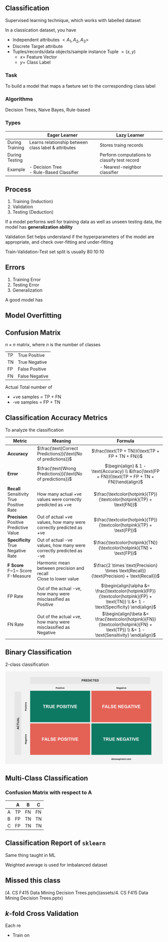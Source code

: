 ## Classification

Supervised learning technique, which works with labelled dataset

In a classication dataset, you have

- Independent attributes $<A_1, A_2, A_3>$
- Discrete Target attribute
- Tuples/records/data objects/sample instance
  Tuple $= (x, y)$
    - $x =$ Feature Vector
    - $y =$ Class Label

### Task

To build a model that maps a faeture set to the corresponding class label

### Algorithms

Decision Trees, Naive Bayes, Rule-based

### Types

|                      | Eager Learner                                        | Lazy Learner                                 |
| -------------------- | ---------------------------------------------------- | -------------------------------------------- |
| During<br />Training | Learns relationship between class label & attributes | Stores traing records                        |
| During<br />Testing  |                                                      | Perform computations to classify test record |
| Example              | - Decision Tree<br />- Rule-Based Classifier         | - Nearest-neighbor classifier                |

## Process

1. Training (Induction)
2. Validation
3. Testing (Deduction)

If a model performs well for training data as well as unseen testing data, the model has **generalization ability**

Validation Set helps understand if the hyperparameters of the model are appropriate, and check over-fitting and under-fitting

Train-Validation-Test set split is usually 80:10:10

## Errors

1. Training Error
2. Testing Error
3. Generalization

A good model has 

## Model Overfitting

## Confusion Matrix

$n \times n$ matrix, where $n$ is the number of classes

|      |                |
| ---- | -------------- |
| TP   | True Positive  |
| TN   | True Negative  |
| FP   | False Positive |
| FN   | False Negative |

Actual Total number of

- +ve samples = TP + FN
- -ve samples = FP + TN

## Classification Accuracy Metrics

To analyze the classification

| Metric                                              | Meaning                                                      |                           Formula                            |
| --------------------------------------------------- | ------------------------------------------------------------ | :----------------------------------------------------------: |
| **Accuracy**                                        | $\frac{\text{Correct Predictions}}{\text{No of predictions}}$ |      $\frac{\text{TP + TN}}{\text{TP + FP + TN + FN}}$       |
| **Error**                                           | $\frac{\text{Wrong Predictions}}{\text{No of predictions}}$  | $\begin{align} & 1 - \text{Accuracy} \\ &\frac{\text{FP + FN}}{\text{TP + FP + TN + FN}}\end{align}$ |
| **Recall**<br />Sensitivity<br />True Positive Rate | How many actual +ve values were correctly predicted as +ve   | $\frac{\textcolor{hotpink}{TP}}{\textcolor{hotpink}{TP} + \text{FN}}$ |
| **Precision**<br />Positive Predictive Value        | Out of actual +ve values, how many were correctly predicted as +ve | $\frac{\textcolor{hotpink}{TP}}{\textcolor{hotpink}{TP} + \text{FP}}$ |
| **Specificity**<br />True Negative Rate             | Out of actual -ve values, how many were correctly predicted as -ve | $\frac{\textcolor{hotpink}{TN}}{\textcolor{hotpink}{TN} + \text{FP}}$ |
| **F Score**<br />F~1~ Score<br />F-Measure          | Harmonic mean between precision and recall<br />Close to lower value | $\frac{2 \times \text{Precision} \times \text{Recall}}{\text{Precision} + \text{Recall}}$ |
| FP Rate                                             | Out of the actual -ve, how many were misclassified as Positive | $\begin{align}\alpha &= \frac{\textcolor{hotpink}{FP}}{\textcolor{hotpink}{FP} + \text{TN}} \\ &= 1 - \text{Specificity} \end{align}$ |
| FN Rate                                             | Out of the actual +ve, how many were misclassified as Negative | $\begin{align}\beta &= \frac{\textcolor{hotpink}{FN}}{\textcolor{hotpink}{FN} + \text{TP}} \\ &= 1 - \text{Sensitivity} \end{align}$ |

## Binary Classification

2-class classification

![confusion_matrix_True_False_Positive_Negative](assets/confusion_matrix.png)

## Multi-Class Classification

### Confusion Matrix with respect to A

|      | A    | B    | C    |
| ---- | ---- | ---- | ---- |
| A    | TP   | FN   | FN   |
| B    | FP   | TN   | TN   |
| C    | FP   | TN   | TN   |

## Classification Report of `sklearn`

Same thing taught in ML

Weighted average is used for imbalanced dataset

## Missed this class

[4. CS F415 Data Mining Decision Trees.pptx](assets/4. CS F415 Data Mining Decision Trees.pptx) 

## $k$-fold Cross Validation

Each re

- Train on 

